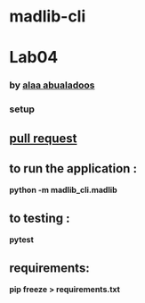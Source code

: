 # madlib-cli
# Lab04

### by [alaa abualadoos](https://www.linkedin.com/in/alaa-abu-al-adoos-047428237/)

### setup

## [pull request](https://github.com/alaa-adoos/madlib-cli/pull/1)
## to run the application :
**python -m madlib_cli.madlib**

## to testing :
**pytest**

## requirements:
**pip freeze > requirements.txt**
